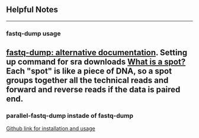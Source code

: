 ## Helpful Notes
-----
### fastq-dump usage
[fastq-dump: alternative documentation](https://edwards.sdsu.edu/research/fastq-dump/). Setting up command for sra downloads
[What is a spot?](https://www.biostars.org/p/178586/)                  
Each "spot" is like a piece of DNA, so a spot groups together all the technical reads and forward and reverse reads if the data is paired end.
----
### parallel-fastq-dump instade of fastq-dump
[Github link for installation and usage](https://github.com/rvalieris/parallel-fastq-dump)
